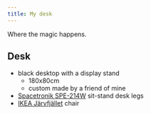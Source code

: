 ```yaml
---
title: My desk
---
```


Where the magic happens.

## Desk

- black desktop with a display stand
  - 180x80cm
  - custom made by a friend of mine
- [Spacetronik SPE-214W](**https://shop.spacetronik.eu/elektryczny-stelaz-biurkowy-spacetronik-spe-214w**) sit-stand desk legs
- [IKEA Järvfjället](https://www.ikea.com/pl/pl/p/jaervfjaellet-krzeslo-biurowe-z-podlokietnikami-grann-bialy-40521852/) chair
